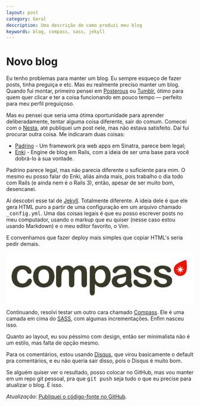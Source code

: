 ```yaml
---
layout: post
category: Geral
description: Uma descrição de como produzi meu blog
keywords: blog, compass, sass, jekyll
---
```


# Novo blog

Eu tenho problemas para manter um blog. Eu sempre esqueço de fazer posts, tinha
preguiça e etc. Mas eu realmente preciso manter um blog. Quando fui montar,
primeiro pensei em [Posterous](http://posterous.com/) ou
[Tumblr](http://www.tumblr.com), ótimo para quem quer clicar e ter a coisa
funcionando em pouco tempo &mdash; perfeito para meu perfil preguiçoso.

Mas eu pensei que seria uma ótima oportunidade para aprender deliberadamente,
tentar alguma coisa diferente, sair do comum. Comecei com o
[Nesta](http://effectif.com/nesta/), até publiquei um post nele, mas não estava
satisfeito. Daí fui procurar outra coisa. Me indicaram duas coisas:

* [Padrino](http://www.padrinorb.com/) - Um framework pra web apps em Sinatra,
  parece bem legal;
* [Enki](http://www.enkiblog.com/) - Engine de blog em Rails, com a ideia de ser
  uma base para você dobrá-lo à sua vontade.

Padrino parece legal, mas não parecia diferente o suficiente para mim. O mesmo
eu posso falar do Enki, aliás ainda mais, pois trabalho o dia todo com Rails (e
ainda nem é o Rails 3), então, apesar de ser muito bom, desencanei.

Aí descobri esse tal de [Jekyll](http://github.com/mojombo/jekyll).
Totalmente diferente. A ideia dele é que ele gera HTML puro a partir
de uma configuração em um arquivo chamado <kbd>\_config.yml</kbd>. Uma das
coisas legais é que eu posso escrever posts no meu computador, usando o markup
que eu quiser (nesse caso estou usando Markdown) e o meu editor favorito, o Vim.

E convenhamos que fazer deploy mais simples que copiar HTML's seria pedir demais.

![Compass](/images/posts/novo-blog/compass.png)

Continuando, resolvi testar um outro cara chamado
[Compass](http://compass-style.org/). Ele é uma camada em cima do
[SASS](http://sass-lang.com/), com algumas incrementações. Enfim nasceu isso.

Quanto ao layout, eu sou péssimo com design, então ser minimalista não é um
estilo, mas falta de opção mesmo.

Para os comentários, estou usando [Disqus](http://www.disqus.com), que virou
basicamente o default pra comentários, e eu não queria sair disso, pois o Disqus
é muito bom.

Se alguém quiser ver o resultado, posso colocar no GitHub, mas vou manter em um
repo git pessoal, pra que <kbd>git push</kbd> seja tudo o que eu precise para
atualizar o blog. É isso.

_Atualização_: [Publiquei o código-fonte no GitHub](http://github.com/vinibaggio/vinibaggio.github.com).

